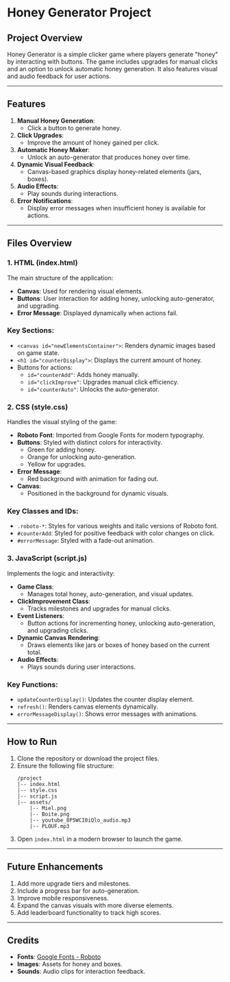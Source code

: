# Honey Generator Project

## Project Overview
Honey Generator is a simple clicker game where players generate "honey" by interacting with buttons. The game includes upgrades for manual clicks and an option to unlock automatic honey generation. It also features visual and audio feedback for user actions.

---

## Features
1. **Manual Honey Generation**:
   - Click a button to generate honey.
2. **Click Upgrades**:
   - Improve the amount of honey gained per click.
3. **Automatic Honey Maker**:
   - Unlock an auto-generator that produces honey over time.
4. **Dynamic Visual Feedback**:
   - Canvas-based graphics display honey-related elements (jars, boxes).
5. **Audio Effects**:
   - Play sounds during interactions.
6. **Error Notifications**:
   - Display error messages when insufficient honey is available for actions.

---

## Files Overview

### 1. **HTML (index.html)**
The main structure of the application:
- **Canvas**: Used for rendering visual elements.
- **Buttons**: User interaction for adding honey, unlocking auto-generator, and upgrading.
- **Error Message**: Displayed dynamically when actions fail.

### Key Sections:
- `<canvas id="newElementsContainer">`: Renders dynamic images based on game state.
- `<h1 id="counterDisplay">`: Displays the current amount of honey.
- Buttons for actions:
  - `id="counterAdd"`: Adds honey manually.
  - `id="clickImprove"`: Upgrades manual click efficiency.
  - `id="counterAuto"`: Unlocks the auto-generator.

### 2. **CSS (style.css)**
Handles the visual styling of the game:
- **Roboto Font**: Imported from Google Fonts for modern typography.
- **Buttons**: Styled with distinct colors for interactivity.
  - Green for adding honey.
  - Orange for unlocking auto-generation.
  - Yellow for upgrades.
- **Error Message**:
  - Red background with animation for fading out.
- **Canvas**:
  - Positioned in the background for dynamic visuals.

### Key Classes and IDs:
- `.roboto-*`: Styles for various weights and italic versions of Roboto font.
- `#counterAdd`: Styled for positive feedback with color changes on click.
- `#errorMessage`: Styled with a fade-out animation.

### 3. **JavaScript (script.js)**
Implements the logic and interactivity:
- **Game Class**:
  - Manages total honey, auto-generation, and visual updates.
- **ClickImprovement Class**:
  - Tracks milestones and upgrades for manual clicks.
- **Event Listeners**:
  - Button actions for incrementing honey, unlocking auto-generation, and upgrading clicks.
- **Dynamic Canvas Rendering**:
  - Draws elements like jars or boxes of honey based on the current total.
- **Audio Effects**:
  - Plays sounds during user interactions.

### Key Functions:
- `updateCounterDisplay()`: Updates the counter display element.
- `refresh()`: Renders canvas elements dynamically.
- `errorMessageDisplay()`: Shows error messages with animations.

---

## How to Run
1. Clone the repository or download the project files.
2. Ensure the following file structure:
   ```
   /project
   |-- index.html
   |-- style.css
   |-- script.js
   |-- assets/
       |-- Miel.png
       |-- Boite.png
       |-- youtube_8P5WCI0iQlo_audio.mp3
       |-- PLOUF.mp3
   ```
3. Open `index.html` in a modern browser to launch the game.

---

## Future Enhancements
1. Add more upgrade tiers and milestones.
2. Include a progress bar for auto-generation.
3. Improve mobile responsiveness.
4. Expand the canvas visuals with more diverse elements.
5. Add leaderboard functionality to track high scores.

---

## Credits
- **Fonts**: [Google Fonts - Roboto](https://fonts.google.com/specimen/Roboto)
- **Images**: Assets for honey and boxes.
- **Sounds**: Audio clips for interaction feedback.

